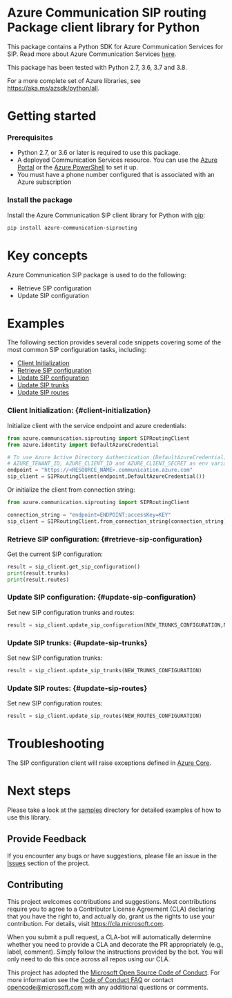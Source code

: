 # Azure Communication SIP routing Package client library for Python

This package contains a Python SDK for Azure Communication Services for SIP.
Read more about Azure Communication Services [here](https://docs.microsoft.com/azure/communication-services/overview).

This package has been tested with Python 2.7, 3.6, 3.7 and 3.8.

For a more complete set of Azure libraries, see https://aka.ms/azsdk/python/all.

# Getting started

### Prerequisites

- Python 2.7, or 3.6 or later is required to use this package.
- A deployed Communication Services resource. You can use the [Azure Portal](https://docs.microsoft.com/azure/communication-services/quickstarts/create-communication-resource?tabs=windows&pivots=platform-azp) or the [Azure PowerShell](https://docs.microsoft.com/powershell/module/az.communication/new-azcommunicationservice) to set it up.
- You must have a phone number configured that is associated with an Azure subscription

### Install the package

Install the Azure Communication SIP client library for Python with [pip](https://pypi.org/project/pip/):

```bash
pip install azure-communication-siprouting
```

# Key concepts

Azure Communication SIP package is used to do the following:

- Retrieve SIP configuration
- Update SIP configuration

# Examples

The following section provides several code snippets covering some of the most common SIP configuration tasks, including:

- [Client Initialization](#client-initialization)
- [Retrieve SIP configuration](#retrieve-sip-configuration)
- [Update SIP configuration](#update-sip-configuration)
- [Update SIP trunks](#update-sip-trunks)
- [Update SIP routes](#update-sip-routes)


### Client Initialization: {#client-initialization}

Initialize client with the service endpoint and azure credentials:

```python
from azure.communication.siprouting import SIPRoutingClient
from azure.identity import DefaultAzureCredential

# To use Azure Active Directory Authentication (DefaultAzureCredential) make sure to have
# AZURE_TENANT_ID, AZURE_CLIENT_ID and AZURE_CLIENT_SECRET as env variables.
endpoint = "https://<RESOURCE_NAME>.communication.azure.com"
sip_client = SIPRoutingClient(endpoint,DefaultAzureCredential())
```

Or initialize the client from connection string:

```python
from azure.communication.siprouting import SIPRoutingClient

connection_string = "endpoint=ENDPOINT;accessKey=KEY"
sip_client = SIPRoutingClient.from_connection_string(connection_string)
```

### Retrieve SIP configuration: {#retrieve-sip-configuration}

Get the current SIP configuration:

```python
result = sip_client.get_sip_configuration()
print(result.trunks)
print(result.routes)
```

### Update SIP configuration: {#update-sip-configuration}

Set new SIP configuration trunks and routes:

```python
result = sip_client.update_sip_configuration(NEW_TRUNKS_CONFIGURATION,NEW_ROUTES_CONFIGURATION)
```

### Update SIP trunks: {#update-sip-trunks}

Set new SIP configuration trunks:

```python
result = sip_client.update_sip_trunks(NEW_TRUNKS_CONFIGURATION)
```

### Update SIP routes: {#update-sip-routes}

Set new SIP configuration routes:

```python
result = sip_client.update_sip_routes(NEW_ROUTES_CONFIGURATION)
```

# Troubleshooting

The SIP configuration client will raise exceptions defined in [Azure Core][azure_core].

# Next steps

Please take a look at the [samples](https://github.com/Azure/azure-sdk-for-python/communication/azure-communication-siprouting/sample) directory for detailed examples of how to use this library.

## Provide Feedback

If you encounter any bugs or have suggestions, please file an issue in the [Issues](https://github.com/Azure/azure-sdk-for-python/issues) section of the project.

## Contributing

This project welcomes contributions and suggestions.  Most contributions require you to agree to a
Contributor License Agreement (CLA) declaring that you have the right to, and actually do, grant us the rights to use your contribution. For details, visit https://cla.microsoft.com.

When you submit a pull request, a CLA-bot will automatically determine whether you need to provide a CLA and decorate the
PR appropriately (e.g., label, comment). Simply follow the instructions provided by the bot. You will only need to do this once across all repos using our CLA.

This project has adopted the [Microsoft Open Source Code of Conduct](https://opensource.microsoft.com/codeofconduct/).
For more information see the [Code of Conduct FAQ](https://opensource.microsoft.com/codeofconduct/faq/) or contact [opencode@microsoft.com](mailto:opencode@microsoft.com) with any additional questions or comments.

<!-- LINKS -->
[azure_core]: https://github.com/Azure/azure-sdk-for-python/blob/master/sdk/core/azure-core/README.md

